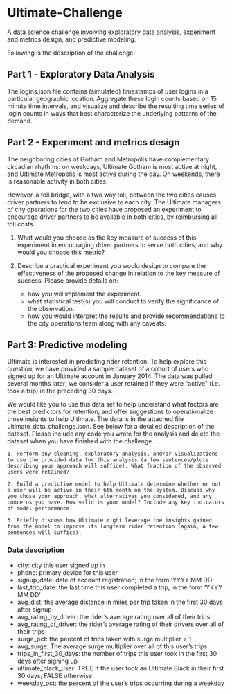 # Ultimate-Challenge
A data science challenge involving exploratory data analysis, experiment and metrics design, and predictive modeling.

Following is the description of the challenge:

## Part 1 ‑ Exploratory Data Analysis

The logins.json file contains (simulated) timestamps of user logins in a particular geographic location. Aggregate these login counts based on 15 minute time intervals, and visualize and describe the resulting time series of login counts in ways that best characterize the underlying patterns of the demand.

## Part 2 - Experiment and metrics design

The neighboring cities of Gotham and Metropolis have complementary circadian rhythms: on weekdays, Ultimate Gotham is most active at night, and Ultimate Metropolis is most active during the day. On weekends, there is reasonable activity in both cities.

However, a toll bridge, with a two way toll, between the two cities causes driver partners to tend to be exclusive to each city. The Ultimate managers of city operations for the two cities have proposed an experiment to encourage driver partners to be available in both cities, by reimbursing all toll costs.

1. What would you choose as the key measure of success of this experiment in encouraging driver partners to serve both cities, and why would you choose this metric?

2. Describe a practical experiment you would design to compare the effectiveness of the proposed change in relation to the key measure of success. Please provide details on:
    * how you will implement the experiment.
    * what statistical test(s) you will conduct to verify the significance of the observation.
    * how you would interpret the results and provide recommendations to the city operations team along with any caveats.

## Part 3: Predictive modeling

Ultimate is interested in predicting rider retention. To help explore this question, we have provided a sample dataset of a cohort of users who signed up for an Ultimate account in January 2014. The data was pulled several months later; we consider a user retained if they were “active” (i.e. took a trip) in the preceding 30 days.

We would like you to use this data set to help understand what factors are the best predictors for retention, and offer suggestions to operationalize those insights to help Ultimate.
The data is in the attached file ultimate_data_challenge.json. See below for a detailed description of the dataset. Please include any code you wrote for the analysis and delete the dataset when you have finished with the challenge.

    1. Perform any cleaning, exploratory analysis, and/or visualizations to use the provided data for this analysis (a few sentences/plots describing your approach will suffice). What fraction of the observed users were retained?

    2. Build a predictive model to help Ultimate determine whether or not a user will be active in their 6th month on the system. Discuss why you chose your approach, what alternatives you considered, and any concerns you have. How valid is your model? Include any key indicators of model performance.

    3. Briefly discuss how Ultimate might leverage the insights gained from the model to improve its longterm rider retention (again, a few sentences will suffice).
    
### Data description

* city: city this user signed up in
* phone: primary device for this user
* signup_date: date of account registration; in the form ‘YYYY MM DD’
* last_trip_date: the last time this user completed a trip; in the form ‘YYYY MM DD’
* avg_dist: the average distance in miles per trip taken in the first 30 days after signup
* avg_rating_by_driver: the rider’s average rating over all of their trips
* avg_rating_of_driver: the rider’s average rating of their drivers over all of their trips
* surge_pct: the percent of trips taken with surge multiplier > 1
* avg_surge: The average surge multiplier over all of this user’s trips
* trips_in_first_30_days: the number of trips this user took in the first 30 days after signing up
* ultimate_black_user: TRUE if the user took an Ultimate Black in their first 30 days; FALSE otherwise
* weekday_pct: the percent of the user’s trips occurring during a weekday
